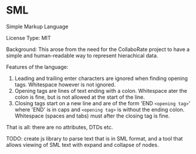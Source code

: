 
# SML
Simple Markup Language

License Type: MIT 

Background: This arose from the need for the CollaboRate project to have a simple and human-readable way to represent hierachical data.

Features of the language:
1. Leading and trailing enter characters are ignored when finding opening tags. Whitespace however is not ignored.
2. Opening tags are lines of text ending with a colon. Whitespace ater the colon is fine, but is not allowed at the start of the line.
3. Closing tags start on a new line and are of the form 'END `<opening tag>`' where 'END' is in caps and `<opening tag>` is without the ending colon. Whitespace (spaces and tabs) must after the closing tag is fine.
 
 That is all: there are no attributes, DTDs etc.
 
 TODO: create js library to parse text that is in SML format, and a tool that allows viewing of SML text with expand and collapse of nodes.
